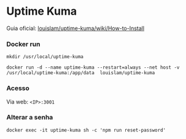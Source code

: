 # Uptime Kuma

Guia oficial: [louislam/uptime-kuma/wiki/How-to-Install](https://github.com/louislam/uptime-kuma/wiki/%F0%9F%94%A7-How-to-Install)


### Docker run

```
mkdir /usr/local/uptime-kuma

docker run -d --name uptime-kuma --restart=always --net host -v /usr/local/uptime-kuma:/app/data  louislam/uptime-kuma
```

### Acesso
Via web: `<IP>:3001`


### Alterar a senha

```
docker exec -it uptime-kuma sh -c 'npm run reset-password'
```
